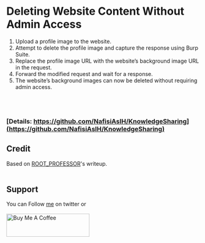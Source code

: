 # Deleting Website Content Without Admin Access

1. Upload a profile image to the website.
2. Attempt to delete the profile image and capture the response using Burp Suite.
3. Replace the profile image URL with the website’s background image URL in the request.
4. Forward the modified request and wait for a response.
5. The website’s background images can now be deleted without requiring admin access.

<br>&nbsp;
### [Details: https://github.com/NafisiAslH/KnowledgeSharing](https://github.com/NafisiAslH/KnowledgeSharing)
## Credit
Based on [ROOT_PROFESSOR](https://medium.com/pentesternepal/idor-leads-deleting-website-content-without-admin-access-ffa940ccad8e)'s writeup.
<br>&nbsp;

## Support
You can Follow [me](https://twitter.com/MeAsHacker_HNA) on twitter or
<br><br><a href="https://www.buymeacoffee.com/NafisiAslH" target="_blank"><img src="https://cdn.buymeacoffee.com/buttons/v2/default-yellow.png" alt="Buy Me A Coffee" style="height: 60px !important;width: 217px !important;" ></a>
